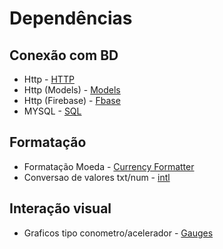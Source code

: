 # Dependências
## Conexão com BD
- Http - [HTTP](./Rest-RestFull/HTTP.md)
- Http (Models) - [Models](./Rest-RestFull/Models/HTTP_Models.md)
- Http (Firebase) - [Fbase](./Rest-RestFull/FireBase/HTTP_FireBase.md)
- MYSQL - [SQL](./Rest-RestFull/MYSQL.md)
## Formatação
- Formatação Moeda - [Currency Formatter](./Dependencias/Currency_formatter.md)
- Conversao de valores txt/num - [intl](./Dependencias/intl.md)
## Interação visual
- Graficos tipo conometro/acelerador - [Gauges](./Dependencias/Gauges_Visual_Acelerometros.md)
